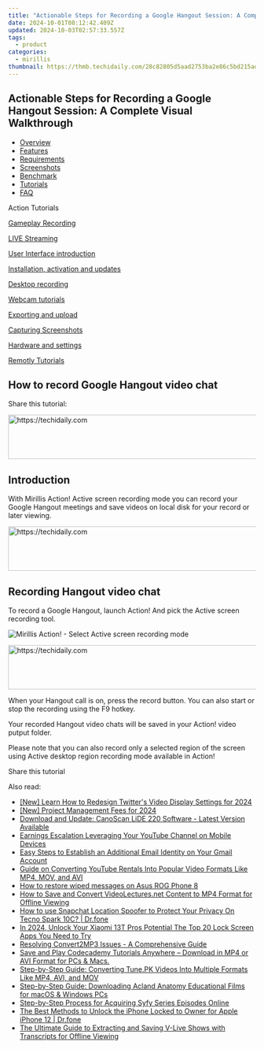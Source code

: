 ```yaml
---
title: "Actionable Steps for Recording a Google Hangout Session: A Complete Visual Walkthrough"
date: 2024-10-01T08:12:42.409Z
updated: 2024-10-03T02:57:33.557Z
tags:
  - product
categories:
  - mirillis
thumbnail: https://thmb.techidaily.com/28c82805d5aad2753ba2e86c5bd215ad19bda09a59f6f42053f6caef86f2a202.jpg
---
```


## Actionable Steps for Recording a Google Hangout Session: A Complete Visual Walkthrough

* [Overview](https://tools.techidaily.com/mirillis/products/)
* [Features](https://tools.techidaily.com/mirillis/products/)
* [Requirements](https://tools.techidaily.com/mirillis/products/)
* [Screenshots](https://tools.techidaily.com/mirillis/products/)
* [Benchmark](https://tools.techidaily.com/mirillis/products/)
* [Tutorials](https://tools.techidaily.com/mirillis/products/)
* [FAQ](https://tools.techidaily.com/mirillis/products/)

Action Tutorials

[Gameplay Recording](https://tools.techidaily.com/mirillis/products/) 

[LIVE Streaming](https://tools.techidaily.com/mirillis/products/) 

[User Interface introduction](https://tools.techidaily.com/mirillis/products/) 

[Installation, activation and updates](https://tools.techidaily.com/mirillis/products/) 

[Desktop recording](https://tools.techidaily.com/mirillis/products/) 

[Webcam tutorials](https://tools.techidaily.com/mirillis/products/) 

[Exporting and upload](https://tools.techidaily.com/mirillis/products/) 

[Capturing Screenshots](https://tools.techidaily.com/mirillis/products/) 

[Hardware and settings](https://tools.techidaily.com/mirillis/products/) 

[Remotly Tutorials](https://remotly.com/tutorials/getting-started-with-remotly-for-windows-pc) 

## How to record Google Hangout video chat

  
 Share this tutorial:

<!-- affiliate ads begin -->
<a href="https://ephamedtechinc.pxf.io/c/5597632/2123508/26400" target="_top" id="2123508">
  <img src="//a.impactradius-go.com/display-ad/26400-2123508" border="0" alt="https://techidaily.com" width="728" height="90"/>
</a>
<img height="0" width="0" src="https://ephamedtechinc.pxf.io/i/5597632/2123508/26400" style="position:absolute;visibility:hidden;" border="0" />
<!-- affiliate ads end -->

##  Introduction 

 With Mirillis Action! Active screen recording mode you can record your Google Hangout meetings and save videos on local disk for your record or later viewing. 

<!-- affiliate ads begin -->
<a href="https://appsumo.8odi.net/c/5597632/2123729/7443" target="_top" id="2123729">
  <img src="//a.impactradius-go.com/display-ad/7443-2123729" border="0" alt="https://techidaily.com" width="600" height="90"/>
</a>
<img height="0" width="0" src="https://appsumo.8odi.net/i/5597632/2123729/7443" style="position:absolute;visibility:hidden;" border="0" />
<!-- affiliate ads end -->

## Recording Hangout video chat

 To record a Google Hangout, launch Action! And pick the Active screen recording tool. 

![Mirillis Action! - Select Active screen recording mode](https://mirillis.com/res/old/gfx/tutorials/howto/dv1.png) 

<!-- affiliate ads begin -->
<a href="https://appsumo.8odi.net/c/5597632/2094479/7443" target="_top" id="2094479">
  <img src="//a.impactradius-go.com/display-ad/7443-2094479" border="0" alt="https://techidaily.com" width="728" height="90"/>
</a>
<img height="0" width="0" src="https://appsumo.8odi.net/i/5597632/2094479/7443" style="position:absolute;visibility:hidden;" border="0" />
<!-- affiliate ads end -->

 When your Hangout call is on, press the record button. You can also start or stop the recording using the F9 hotkey. 

 Your recorded Hangout video chats will be saved in your Action! video putput folder. 

 Please note that you can also record only a selected region of the screen using Active desktop region recording mode available in Action! 

  
Share this tutorial

<ins class="adsbygoogle"
     style="display:block"
     data-ad-format="autorelaxed"
     data-ad-client="ca-pub-7571918770474297"
     data-ad-slot="1223367746"></ins>

<ins class="adsbygoogle"
     style="display:block"
     data-ad-client="ca-pub-7571918770474297"
     data-ad-slot="8358498916"
     data-ad-format="auto"
     data-full-width-responsive="true"></ins>

<span class="atpl-alsoreadstyle">Also read:</span>
<div><ul>
<li><a href="https://twitter-videos.techidaily.com/new-learn-how-to-redesign-twitters-video-display-settings-for-2024/"><u>[New] Learn How to Redesign Twitter's Video Display Settings for 2024</u></a></li>
<li><a href="https://youtube-lab.techidaily.com/roject-management-fees-for-2024/"><u>[New] Project Management Fees for 2024</u></a></li>
<li><a href="https://win-amazing.techidaily.com/download-and-update-canoscan-lide-220-software-latest-version-available/"><u>Download and Update: CanoScan LiDE 220 Software - Latest Version Available</u></a></li>
<li><a href="https://youtube-clips.techidaily.com/earnings-escalation-leveraging-your-youtube-channel-on-mobile-devices/"><u>Earnings Escalation Leveraging Your YouTube Channel on Mobile Devices</u></a></li>
<li><a href="https://tech-recovery.techidaily.com/easy-steps-to-establish-an-additional-email-identity-on-your-gmail-account/"><u>Easy Steps to Establish an Additional Email Identity on Your Gmail Account</u></a></li>
<li><a href="https://win-cheats.techidaily.com/guide-on-converting-youtube-rentals-into-popular-video-formats-like-mp4-mov-and-avi/"><u>Guide on Converting YouTube Rentals Into Popular Video Formats Like MP4, MOV, and AVI</u></a></li>
<li><a href="https://blog-min.techidaily.com/how-to-restore-wiped-messages-on-asus-rog-phone-8-by-fonelab-android-recover-messages/"><u>How to restore wiped messages on Asus ROG Phone 8</u></a></li>
<li><a href="https://win-cheats.techidaily.com/how-to-save-and-convert-videolecturesnet-content-to-mp4-format-for-offline-viewing/"><u>How to Save and Convert VideoLectures.net Content to MP4 Format for Offline Viewing</u></a></li>
<li><a href="https://change-location.techidaily.com/how-to-use-snapchat-location-spoofer-to-protect-your-privacy-on-tecno-spark-10c-drfone-by-drfone-virtual-android/"><u>How to use Snapchat Location Spoofer to Protect Your Privacy On Tecno Spark 10C? | Dr.fone</u></a></li>
<li><a href="https://unlock-android.techidaily.com/in-2024-unlock-your-xiaomi-13t-pros-potential-the-top-20-lock-screen-apps-you-need-to-try-by-drfone-android/"><u>In 2024, Unlock Your Xiaomi 13T Pros Potential The Top 20 Lock Screen Apps You Need to Try</u></a></li>
<li><a href="https://win-cheats.techidaily.com/resolving-convert2mp3-issues-a-comprehensive-guide/"><u>Resolving Convert2MP3 Issues - A Comprehensive Guide</u></a></li>
<li><a href="https://win-cheats.techidaily.com/save-and-play-codecademy-tutorials-anywhere-download-in-mp4-or-avi-format-for-pcs-and-macs/"><u>Save and Play Codecademy Tutorials Anywhere – Download in MP4 or AVI Format for PCs & Macs.</u></a></li>
<li><a href="https://win-cheats.techidaily.com/step-by-step-guide-converting-tunepk-videos-into-multiple-formats-like-mp4-avi-and-mov/"><u>Step-by-Step Guide: Converting Tune.PK Videos Into Multiple Formats Like MP4, AVI, and MOV</u></a></li>
<li><a href="https://win-cheats.techidaily.com/step-by-step-guide-downloading-acland-anatomy-educational-films-for-macos-and-windows-pcs/"><u>Step-by-Step Guide: Downloading Acland Anatomy Educational Films for macOS & Windows PCs</u></a></li>
<li><a href="https://win-cheats.techidaily.com/step-by-step-process-for-acquiring-syfy-series-episodes-online/"><u>Step-by-Step Process for Acquiring Syfy Series Episodes Online</u></a></li>
<li><a href="https://iphone-unlock.techidaily.com/the-best-methods-to-unlock-the-iphone-locked-to-owner-for-apple-iphone-12-drfone-by-drfone-ios/"><u>The Best Methods to Unlock the iPhone Locked to Owner for Apple iPhone 12 | Dr.fone</u></a></li>
<li><a href="https://win-cheats.techidaily.com/the-ultimate-guide-to-extracting-and-saving-v-live-shows-with-transcripts-for-offline-viewing/"><u>The Ultimate Guide to Extracting and Saving V-Live Shows with Transcripts for Offline Viewing</u></a></li>
</ul></div>


